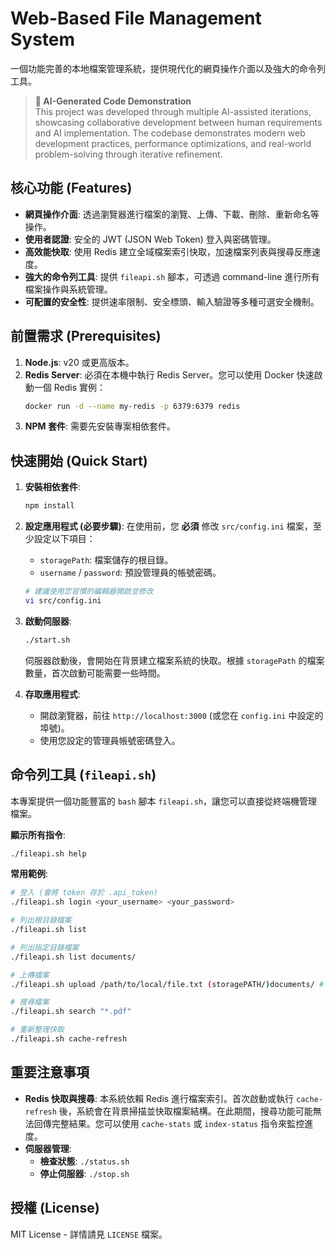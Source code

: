 # Web-Based File Management System

一個功能完善的本地檔案管理系統，提供現代化的網頁操作介面以及強大的命令列工具。

> **🤖 AI-Generated Code Demonstration**  
> This project was developed through multiple AI-assisted iterations, showcasing collaborative development between human requirements and AI implementation. The codebase demonstrates modern web development practices, performance optimizations, and real-world problem-solving through iterative refinement.

## 核心功能 (Features)

*   **網頁操作介面**: 透過瀏覽器進行檔案的瀏覽、上傳、下載、刪除、重新命名等操作。
*   **使用者認證**: 安全的 JWT (JSON Web Token) 登入與密碼管理。
*   **高效能快取**: 使用 Redis 建立全域檔案索引快取，加速檔案列表與搜尋反應速度。
*   **強大的命令列工具**: 提供 `fileapi.sh` 腳本，可透過 command-line 進行所有檔案操作與系統管理。
*   **可配置的安全性**: 提供速率限制、安全標頭、輸入驗證等多種可選安全機制。

## 前置需求 (Prerequisites)

1.  **Node.js**: v20 或更高版本。
2.  **Redis Server**: 必須在本機中執行 Redis Server。您可以使用 Docker 快速啟動一個 Redis 實例：
    ```bash
    docker run -d --name my-redis -p 6379:6379 redis
    ```
3.  **NPM 套件**: 需要先安裝專案相依套件。

## 快速開始 (Quick Start)

1.  **安裝相依套件**:
    ```bash
    npm install
    ```

2.  **設定應用程式 (必要步驟)**:
    在使用前，您 **必須** 修改 `src/config.ini` 檔案，至少設定以下項目：
    *   `storagePath`: 檔案儲存的根目錄。
    *   `username` / `password`: 預設管理員的帳號密碼。
    ```bash
    # 建議使用您習慣的編輯器開啟並修改
    vi src/config.ini
    ```

3.  **啟動伺服器**:
    ```bash
    ./start.sh
    ```
    伺服器啟動後，會開始在背景建立檔案系統的快取。根據 `storagePath` 的檔案數量，首次啟動可能需要一些時間。

4.  **存取應用程式**:
    *   開啟瀏覽器，前往 `http://localhost:3000` (或您在 `config.ini` 中設定的埠號)。
    *   使用您設定的管理員帳號密碼登入。

## 命令列工具 (`fileapi.sh`)

本專案提供一個功能豐富的 `bash` 腳本 `fileapi.sh`，讓您可以直接從終端機管理檔案。

**顯示所有指令**:
```bash
./fileapi.sh help
```

**常用範例**:
```bash
# 登入 (會將 token 存於 .api_token)
./fileapi.sh login <your_username> <your_password>

# 列出根目錄檔案
./fileapi.sh list

# 列出指定目錄檔案
./fileapi.sh list documents/

# 上傳檔案
./fileapi.sh upload /path/to/local/file.txt (storagePATH/)documents/ # the documents folder under parameter storagePATH in config.ini

# 搜尋檔案
./fileapi.sh search "*.pdf"

# 重新整理快取
./fileapi.sh cache-refresh
```

## 重要注意事項

*   **Redis 快取與搜尋**: 本系統依賴 Redis 進行檔案索引。首次啟動或執行 `cache-refresh` 後，系統會在背景掃描並快取檔案結構。在此期間，搜尋功能可能無法回傳完整結果。您可以使用 `cache-stats` 或 `index-status` 指令來監控進度。
*   **伺服器管理**:
    *   **檢查狀態**: `./status.sh`
    *   **停止伺服器**: `./stop.sh`

## 授權 (License)

MIT License - 詳情請見 `LICENSE` 檔案。
